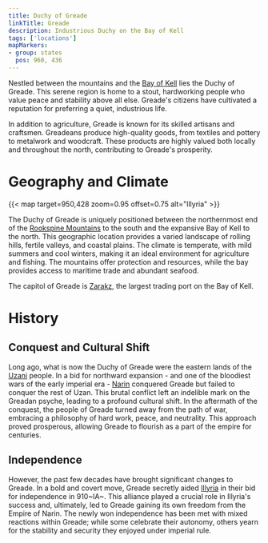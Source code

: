 ```yaml
---
title: Duchy of Greade
linkTitle: Greade
description: Industrious Duchy on the Bay of Kell
tags: ['locations']
mapMarkers:
- group: states
  pos: 960, 436
---
```


Nestled between the mountains and the [Bay of Kell](/pages/Bay-of-Kell) lies the
Duchy of Greade. This serene region is home to a stout, hardworking people who
value peace and stability above all else. Greade's citizens have cultivated a
reputation for preferring a quiet, industrious life.

In addition to agriculture, Greade is known for its skilled artisans and
craftsmen. Greadeans produce high-quality goods, from textiles and pottery to
metalwork and woodcraft. These products are highly valued both locally and
throughout the north, contributing to Greade's prosperity.

# Geography and Climate

{{< map target=950,428 zoom=0.95 offset=0.75 alt="Illyria" >}}

The Duchy of Greade is uniquely positioned between the northernmost end of the
[Rookspine Mountains](/pages/Rookspine-Mountains) to the south and the expansive
Bay of Kell to the north. This geographic location provides a varied landscape
of rolling hills, fertile valleys, and coastal plains. The climate is temperate,
with mild summers and cool winters, making it an ideal environment for
agriculture and fishing. The mountains offer protection and resources, while the
bay provides access to maritime trade and abundant seafood.

The capitol of Greade is [Zarakz](/pages/Zarakz), the largest trading port on
the Bay of Kell.

# History

## Conquest and Cultural Shift

Long ago, what is now the Duchy of Greade were the eastern lands of the
[Uzani](/pages/Uzan) people. In a bid for northward expansion - and one of the
bloodiest wars of the early imperial era - [Narin](/pages/Narin) conquered
Greade but failed to conquer the rest of Uzan. This brutal conflict left an
indelible mark on the Greadan psyche, leading to a profound cultural shift. In
the aftermath of the conquest, the people of Greade turned away from the path of
war, embracing a philosophy of hard work, peace, and neutrality. This approach
proved prosperous, allowing Greade to flourish as a part of the empire for
centuries.

## Independence

However, the past few decades have brought significant changes to Greade. In a
bold and covert move, Greade secretly aided [Illyria](/pages/Illyria) in their
bid for independence in 910~IA~. This alliance played a crucial role in
Illyria's success and, ultimately, led to Greade gaining its own freedom from
the Empire of Narin. The newly won independence has been met with mixed
reactions within Greade; while some celebrate their autonomy, others yearn for
the stability and security they enjoyed under imperial rule.